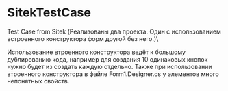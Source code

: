 # SitekTestCase
Test Case from Sitek (Реализованы два проекта. Один с использованием встроенного конструктора форм другой без него.)\

Использование втроенного конструктора ведёт к большому дублированию кода, например для создания 10 одинаковых кнопок нужно будет из создать каждую отдельно.
Также при использовании втроенного конструктора в файле Form1.Designer.cs у элементов много непонятных свойств.
